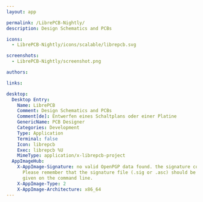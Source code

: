 ```yaml
---
layout: app

permalink: /LibrePCB-Nightly/
description: Design Schematics and PCBs

icons:
  - LibrePCB-Nightly/icons/scalable/librepcb.svg

screenshots:
  - LibrePCB-Nightly/screenshot.png

authors:

links:

desktop:
  Desktop Entry:
    Name: LibrePCB
    Comment: Design Schematics and PCBs
    Comment[de]: Entwerfen eines Schaltplans oder einer Platine
    GenericName: PCB Designer
    Categories: Development
    Type: Application
    Terminal: false
    Icon: librepcb
    Exec: librepcb %U
    MimeType: application/x-librepcb-project
  AppImageHub:
    X-AppImage-Signature: no valid OpenPGP data found. the signature could not be verified.
      Please remember that the signature file (.sig or .asc) should be the first file
      given on the command line.
    X-AppImage-Type: 2
    X-AppImage-Architecture: x86_64
---
```


